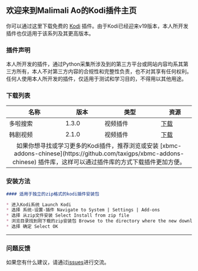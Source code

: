 ## 欢迎来到Malimali Ao的Kodi插件主页

你可以通过这里下载免费的 [Kodi](https://www.kodi.tv/) 插件。由于Kodi已经迎来v19版本，本人所开发插件也仅适用于该系列及其更高版本。


### 插件声明

本人所开发的插件，通过Python采集所涉及到的第三方平台或网站内容均系其第三方所有，本人不对第三方内容的合规性和完整性负责，也不对其享有任何权利。任何人使用本人所开发的插件，仅适用于测试和学习目的，不得用以其他用途。

### 下载列表

<table>
<thead>
<tr>
<th>名称</th>
<th>版本</th>
<th>类型</th>
<th>资源</th>
</tr>
</thead>
<tbody>

<tr>
<td>多啦搜索</td>
<td>1.3.0</td>
<td>视频插件</td>
<td><a href="down/plugin.video.duolasousuo-1.3.0.zip">下载</a></td>
</tr>

<tr>
<td>韩剧视频</td>
<td>2.1.0</td>
<td>视频插件</td>
<td><a href="down/plugin.video.hanju-2.1.0.zip">下载</a></td>
</tr>
<tr>
<td colspan="5" align="center">
如果你想寻找或学习更多的Kodi插件，推荐浏览或安装 [xbmc-addons-chinese](https://github.com/taxigps/xbmc-addons-chinese) 插件库，这样可以通过插件库的方式下载插件更加方便。
</td>
</tr>

</tbody>
</table>

### 安装方法

```markdown
#### 适用于独立的zip格式的kodi插件安装包

* 进入Kodi系统 Launch Kodi
* 选择 系统-设置-插件 Navigate to System | Settings | Add-ons
* 选择 从zip文件安装 Select Install from zip file
* 浏览目录找到刚下载的zip安装包 Browse to the directory where the new downloaded zip file is being stored.
* 选择 确定 Select OK

```

-------

### 问题反馈

如果您有什么建议，请通过[issues](https://github.com/malimaliao/kodi-addons/issues)进行交流。

